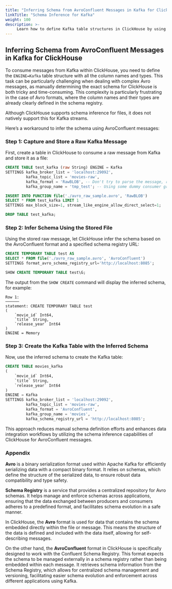 ```yaml
---
title: "Inferring Schema from AvroConfluent Messages in Kafka for ClickHouse"
linkTitle: "Schema Inference for Kafka"
weight: 100
description: >-
     Learn how to define Kafka table structures in ClickHouse by using Avro's schema registry & sample message.
---
```


## Inferring Schema from AvroConfluent Messages in Kafka for ClickHouse

To consume messages from Kafka within ClickHouse, you need to define the `ENGINE=Kafka` table structure with all the column names and types.
This task can be particularly challenging when dealing with complex Avro messages, as manually determining the exact schema for
ClickHouse is both tricky and time-consuming. This complexity is particularly frustrating in the case of Avro formats,
where the column names and their types are already clearly defined in the schema registry.

Although ClickHouse supports schema inference for files, it does not natively support this for Kafka streams.

Here’s a workaround to infer the schema using AvroConfluent messages:

### Step 1: Capture and Store a Raw Kafka Message

First, create a table in ClickHouse to consume a raw message from Kafka and store it as a file:

```sql
CREATE TABLE test_kafka (raw String) ENGINE = Kafka 
SETTINGS kafka_broker_list = 'localhost:29092', 
         kafka_topic_list = 'movies-raw', 
         kafka_format = 'RawBLOB', -- Don't try to parse the message, return it 'as is'
         kafka_group_name = 'tmp_test'; -- Using some dummy consumer group here.

INSERT INTO FUNCTION file('./avro_raw_sample.avro', 'RawBLOB') 
SELECT * FROM test_kafka LIMIT 1 
SETTINGS max_block_size=1, stream_like_engine_allow_direct_select=1;

DROP TABLE test_kafka;
```

### Step 2: Infer Schema Using the Stored File
Using the stored raw message, let ClickHouse infer the schema based on the AvroConfluent format and a specified schema registry URL:

```sql
CREATE TEMPORARY TABLE test AS 
SELECT * FROM file('./avro_raw_sample.avro', 'AvroConfluent') 
SETTINGS format_avro_schema_registry_url='http://localhost:8085';

SHOW CREATE TEMPORARY TABLE test\G;
```
The output from the `SHOW CREATE` command will display the inferred schema, for example:

```plaintext
Row 1:
──────
statement: CREATE TEMPORARY TABLE test
(
    `movie_id` Int64,
    `title` String,
    `release_year` Int64
)
ENGINE = Memory
```

### Step 3: Create the Kafka Table with the Inferred Schema
Now, use the inferred schema to create the Kafka table:

```sql
CREATE TABLE movies_kafka
(
    `movie_id` Int64,
    `title` String,
    `release_year` Int64
)
ENGINE = Kafka
SETTINGS kafka_broker_list = 'localhost:29092',
         kafka_topic_list = 'movies-raw',
         kafka_format = 'AvroConfluent',
         kafka_group_name = 'movies',
         kafka_schema_registry_url = 'http://localhost:8085';
```

This approach reduces manual schema definition efforts and enhances data integration workflows by utilizing the schema inference capabilities of ClickHouse for AvroConfluent messages.

### Appendix

**Avro** is a binary serialization format used within Apache Kafka for efficiently serializing data with a compact binary format. It relies on schemas, which define the structure of the serialized data, to ensure robust data compatibility and type safety.

**Schema Registry** is a service that provides a centralized repository for Avro schemas. It helps manage and enforce schemas across applications, ensuring that the data exchanged between producers and consumers adheres to a predefined format, and facilitates schema evolution in a safe manner.

In ClickHouse, the **Avro** format is used for data that contains the schema embedded directly within the file or message. This means the structure of the data is defined and included with the data itself, allowing for self-describing messages.

On the other hand, the **AvroConfluent** format in ClickHouse is specifically designed to work with the Confluent Schema Registry. This format expects the schema to be managed externally in a schema registry rather than being embedded within each message. It retrieves schema information from the Schema Registry, which allows for centralized schema management and versioning, facilitating easier schema evolution and enforcement across different applications using Kafka.
